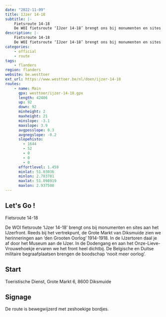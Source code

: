 ```yaml
---
date: "2022-11-09"
title: IJzer 14-18
subtitle: |-
    Fietsroute 14-18
    De WOI fietsroute ‘IJzer 14-18’ brengt ons bij monumenten en sites aan het IJzerfront
description: |-
    Fietsroute 14-18
    De WOI fietsroute ‘IJzer 14-18’ brengt ons bij monumenten en sites aan het IJzerfront
categories:
    - official
    - route
tags:
    - flanders
region: flanders
website: be.westtoer
ext_url: https://www.westtoer.be/nl/doen/ijzer-14-18
routes:
    - name: Main
      gpx: westtoer/ijzer-14-18.gpx
      length: 42406
      up: 92
      down: 92
      minheight: 2
      maxheight: 21
      minslope: -3.1
      maxslope: 3.9
      avgposslope: 0.3
      avgnegslope: -0.2
      slopehisto:
        - 1644
        - 52
        - 0
        - 0
        - 0
      effortlevel: 1.459
      minlat: 51.03036
      minlon: 2.783781
      maxlat: 51.098919
      maxlon: 2.937508
---
```


## Let's Go ! 

Fietsroute 14-18

De WOI fietsroute ‘IJzer 14-18’ brengt ons bij monumenten en sites aan het IJzerfront. Reeds bij het vertrekpunt, de Grote Markt van Diksmuide zien we herinneringen aan ‘den Grooten Oorlog’ 1914-1918. In de IJzertoren daal je af door het Museum aan de IJzer. In de Dodengang en aan het Onze-Lieve-Vrouwehoekje ervaren we het front heel dichtbij. De Belgische en Duitse militaire begraafplaatsen brengen de boodschap ‘nooit meer oorlog’.

## Start

Toeristische Dienst, Grote Markt 6, 8600 Diksmuide

## Signage

De route is bewegwijzerd met zeshoekige bordjes.
